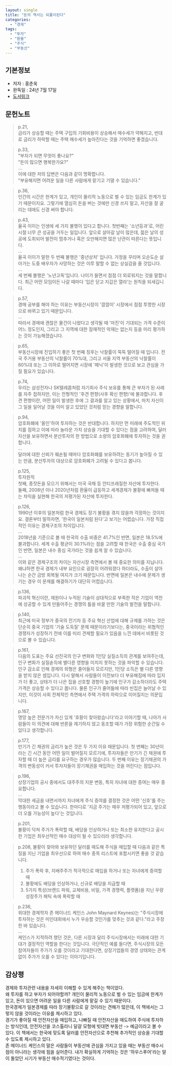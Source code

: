 ```yaml
---
layout: single
title: "돈의 역사는 되풀이된다"
categories:
  - "경제"
tags:
  - "투자"
  - "환율"
  - "주식"
  - "부동산"
---
```


## 기본정보

- 저자 : 홍춘욱
- 완독일 : 24년 7월 17일
- [도서링크](https://www.yes24.com/Product/Goods/102094131)

## 문헌노트

> p.21,  
> 금리가 상승할 때는 주택 구입의 기회비용이 상승해서 매수세가 약해지고, 반대로 금리가 하락할 때는 주택 매수세가 높아진다는 것을 기억하면 좋겠습니다.

> p.33,  
> "부자가 되면 무엇이 좋나요?"  
> "돈이 많으면 행복한가요?"  
> ...  
> 이에 대한 저의 답변은 다음과 같이 명확합니다.  
> "부유해지면 어려운 일을 다른 사람에게 맡기고 기댈 수 있습니다."

> p.36,  
> 인간의 시간은 한계가 있고, 개인이 물리적 노동으로 벌 수 있는 임금도 한계가 있기 때문이지요. 그렇기에 열심히 돈을 버는 것에만 신경 쓰지 말고, 자산을 잘 굴리는 데에도 신경 써야 합니다.

> p.43,  
> 율곡 이이는 인생에 세 가지 불행이 있다고 합니다. 첫번째는 '소년등과'로, 어린 시절 너무 큰 성공을 거두는 일입니다. 앞으로 살아갈 날이 많은데, 젊은 날의 성공에 도취되어 발전이 멈추거나 혹은 오만해지면 많은 난관이 따른다는 뜻입니다.  
> ...  
> 율곡 이이가 말한 두 번째 불행은 '중년상처' 입니다. 가정을 꾸리며 오순도순 살아가는 도중 배우자가 사망하는 것은 이루 말할 수 없는 상실감을 줄 것입니다.  
> ...  
> 세 번째 불행은 '노년고독'입니다. 나이가 들면서 점점 더 외로워지는 것을 말합니다. 최근 어떤 모임이든 나갈 때마다 '입은 닫고 지갑은 열라'는 원칙을 되새깁니다.

> p.57,  
> 경매 공부를 해야 하는 이유는 부동산시장이 '깜깜이' 시장에서 점점 투명한 시장으로 바뀌고 있기 때문입니다.  
> ...  
> 따라서 경매에 괜찮은 물건이 나왔다고 생각될 때 '마진'이 기대되는 가격 수준이 어느 정도인지, 그리고 그 지역에 대한 잠재적인 악재는 없는지 등을 미리 평가하는 것이 가능해졌습니다.

> p.65,  
> 부동산시장에 진입하기 좋은 첫 번째 징후는 낙찰률이 뚝뚝 떨어질 때 입니다. 전국 주거용 부동산의 낙찰률이 70%대, 그리고 서울 지역 부동산의 낙찰률이 80%대 또는 그 이하로 떨어지면 시장에 '패닉'이 발생한 것으로 보고 관심을 가질 필요가 있습니다.

> p.74,  
> 우리는 삼성전자나 SK텔레콤처럼 자기회사 주식 보유를 통해 큰 부자가 된 사례를 자주 접하지만, 이는 전형적인 '후견 편향(사후 확신 편향)'에 불과합니다. 후견 편향이란, 어떤 일이 발생한 후에 그 결과를 알고 있는 상황에서, 마치 자신이 그 일을 일어날 것을 이미 알고 있었던 것처럼 믿는 경향을 말합니다.

> p.94,  
> 암호화폐에 '올인'하여 투자하는 것은 반대합니다. 하지만 먼 미래에 주도적인 위치를 점하고 이에 따라 놀라운 가치 상승을 기대할 수 있다는 점을 고려하여, 달러 자산을 보유하면서 분산투자의 한 방법으로 소량의 암호화폐에 투자하는 것을 권합니다.  
> ...  
> 달러에 대한 신뢰가 훼손될 때마다 암호화폐를 보유하려는 동기가 높아질 수 있는 만큼, 분산투자의 대상으로 암호화폐가 고려될 수 있다고 봅니다.

> p.125,  
> 투자원칙  
> 첫째, 종잣돈을 모으기 위해서는 미국 국채 등 안티프래질한 자산에 투자한다.  
> 둘째, 2008년 이나 2020년처럼 환율이 급등하고 세계경제가 불황에 빠져들 때는 차익을 실현해 한국의 저평가된 자산에 투자한다.

> p.126,  
> 1990년 이후의 일본처럼 한국 경제도 장기 불황을 겪지 않을까 걱정하는 것이지요. 결론부터 말하자면, '한국이 일본처럼 된다'고 보기는 어렵습니다. 가장 직접적인 이유는 경제구조의 차이입니다.  
> ...  
> 2018년을 기준으로 볼 때 한국의 수출 비중은 41.7%인 반면, 일본은 18.5%에 불과합니다. 세계 수출 평균이 30.1%라는 점을 고려할 때 한국은 수출 중심 국가인 반면, 일본은 내수 중심 국가라는 것을 쉽게 알 수 있습니다.  
> ...  
> 이와 같은 경제구조의 차이는 자산시장 측면에서 볼 때 중요한 의미를 지닙니다. 왜냐하면 한국 경제가 내부 요인으로 굉장히 어려워졌다 하더라도, 수출이 살아나는 순간 금방 회복될 여지가 크기 때문입니다. 반면에 일본은 내수에 문제가 생기는 경우 이 문제를 해결하기가 대단히 어렵습니다.

> p.136,  
> 파괴적 혁신이란, 재원이나 누적된 기술이 상대적으로 부족한 작은 기업이 역전에 성공할 수 있게 만들어주는 경쟁의 틀을 바꿀 만한 기술의 발전을 말합니다.

> p.140,  
> 최근에 미국 정부가 중국의 전기차 등 주요 혁신 산업에 대해 규제를 가하는 것은 단순히 중국 기업의 '기술 도둑질' 문제 때문이라기보다는, 중국이라는 위협적인 경쟁자가 성장하기 전에 이를 미리 견제할 필요가 있음을 느낀 데에서 비롯된 것으로 볼 수 있습니다.

> p.161,  
> 다음의 도표는 주요 선진국의 인구 변화와 1인당 실질소득의 관계를 보여주는데, 인구 변화가 실질솓득에 별다른 영향을 미치지 못하는 것을 파악할 수 있습니다. 인구 감소로 인해 경제의 외형은 줄어들지 모르지만, 1인당 소득은 별 다른 영향을 받지 않은 셈입니다. 다시 말해서 사람들이 이전보다 더 부유해짐에 따라 입지가 더 좋고, 상태가 더 나은 집을 선호할 경항이 높기에 인구가 감소하더라도 주택 가격은 상승할 수 있다고 봅니다. 물론 인구가 줄어듦에 따라 빈집은 늘어날 수 있지만, 이것이 사회 전체적인 측면에서 주택 가격의 하락으로 이어질지는 의문입니다.  

> p.167,  
> 명망 높은 전문가가 자신 있게 '호황이 찾아왔습니다'라고 이야기할 때, 나아가 사람들이 이 의견에 대해 반론을 제기하지 않고 동조할 때가 가장 위험한 순간일 수 있다고 생각합니다.

> p.177,  
> 만기가 긴 채권의 금리가 높은 것은 두 가지 이유 때문입니다. 첫 번째는 30년이라는 긴 시간 동안 어떤 일이 벌어질지 모르기에, 투자자들은 만기가 긴 채권에 투자할 때 더 높은 금리를 요구하는 경우가 많습니다. 두 번째 이유는 장기채권의 가격의 변동성이 커서 투자자들이 장기채권을 매입하는 것을 꺼린다는 점입니다.

> p.196,  
> 상장기업의 공시 중에서도 대주주의 지분 변동, 특히 자녀에 대한 증여는 매우 중요합니다.  
> ...  
> 막대한 세금을 내면서까지 자녀에게 주식 증여를 결정한 것은 어떤 '신호'를 주는 행동이라고 볼 수 있습니다. 한마디로 '지금 주가는 매우 저평가되어 있고, 앞으로 더 오를 가능성이 높다'는 것입니다.

> p.201,  
> 불황이 닥쳐 주가가 폭락할 때, 배당을 인상하거나 또는 최소한 유지한다고 공시한 기업은 최우선적인 매수 대상이 될 수 있으리라 생각합니다.

> p.208,
> 불황이 찾아와 보유하던 달러를 매도해 주식을 매입할 때 다음과 같은 특징을 지닌 기업을 최우선으로 하여 매수 종목 리스트에 포함시키면 좋을 것 같습니다.
> 1. 주가 폭락 후, 지배주주가 적극적으로 매입을 하거나 또는 자녀에게 증여할 때
> 2. 불황에도 배당을 인상하거나, 신규로 배당을 지급할 때
> 3. 5가지 특성(브랜드 파워, 교체비용, 비밀, 가격 경쟁력, 플랫폼)을 지닌 우량 성장주가 패틱 속에 폭락할 때

> p.236,  
> 위대한 경제학자 존 메이너드 케인스 John Maynard Keynes)는 "주식시장에 투자하는 것은 미인대회에서 누가 우승할 것인가를 맞추는 것과 같다."라고 주장한 바 있습니다.  
> ...  
> 케인스가 지적하려 했던 것은, 다른 시장과 달리 주식시장에서는 미래에 대한 기대가 결정적인 역할을 한다는 것입니다. 극단적인 예를 들다면, 주식시장의 모든 참여자들이 주가가 오를 것이라고 기대한다면, 상장기업들의 경영 상태와는 관계없이 주가가 오를 수 있다는 이야기입니다.

## 감상평

경제와 투자관련 내용을 자세히 이해할 수 있게 해주는 책이었다.  
왜 투자를 하고 부자가 되어야할까? 개인이 물리적 노동으로 벌 수 있는 임금에 한계가 있고, 돈이 있으면 어려운 일을 다른 사람에게 맡길 수 있기 때문이다.  
한국경제가 일본경제를 따라 장기불황으로 갈 것이라는 견해가 많은데, 이 책에서는 그렇지 않을 것이라는 이유를 제시하고 있다.  
경기가 좋아질 때 안전자산을 매입하고, 나빠질 때 안전자산을 매도하여 주식에 투자하는 방식인데, 안전자산을 코스톨라니 달걀 모형에 빗대면 부동산 -> 예금이라고 볼 수 있다. 이 책에서는 한국에 맞도록 달러를 안전자산으로 추천해 추가적인 상승을 기대할 수 있도록 제시하고 있다.  
존 메이너드 케인스의 말은 사람들이 부동산에 관심을 가지고 있을 때는 부동산 매수시점이 아니라는 생각에 힘을 실어준다. 내가 확실하게 기억하는 것은 '하우스푸어'라는 말이 돌았던 시기가 부동산 매수적기였다는 것이다. 
